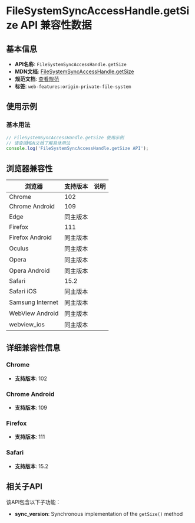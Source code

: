 # FileSystemSyncAccessHandle.getSize API 兼容性数据

## 基本信息

- **API名称**: `FileSystemSyncAccessHandle.getSize`
- **MDN文档**: [FileSystemSyncAccessHandle.getSize](https://developer.mozilla.org/docs/Web/API/FileSystemSyncAccessHandle/getSize)
- **规范文档**: [查看规范](https://fs.spec.whatwg.org/#api-filesystemsyncaccesshandle-getsize)
- **标签**: `web-features:origin-private-file-system`

## 使用示例

### 基本用法

```javascript
// FileSystemSyncAccessHandle.getSize 使用示例
// 请查阅MDN文档了解具体用法
console.log('FileSystemSyncAccessHandle.getSize API');
```

## 浏览器兼容性

| 浏览器 | 支持版本 | 说明 |
|--------|----------|------|
| Chrome | 102 |  |
| Chrome Android | 109 |  |
| Edge | 同主版本 |  |
| Firefox | 111 |  |
| Firefox Android | 同主版本 |  |
| Oculus | 同主版本 |  |
| Opera | 同主版本 |  |
| Opera Android | 同主版本 |  |
| Safari | 15.2 |  |
| Safari iOS | 同主版本 |  |
| Samsung Internet | 同主版本 |  |
| WebView Android | 同主版本 |  |
| webview_ios | 同主版本 |  |

## 详细兼容性信息

### Chrome

- **支持版本**: 102

### Chrome Android

- **支持版本**: 109

### Firefox

- **支持版本**: 111

### Safari

- **支持版本**: 15.2

## 相关子API

该API包含以下子功能：

- **sync_version**: Synchronous implementation of the `getSize()` method

